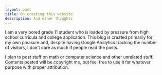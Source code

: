 ```yaml
---
layout: post
title: On creating this website
description: And other thoughts
---
```


I am a very bored grade 11 student who is loaded by pressure from high school curricula and college application. This blog is created primarily for my own pleasure and, despite having Google Analytics tracking the number of visitors, I don't care as much if people read the posts.

I plan to post stuff on math or computer science and other unrelated stuff. Contents posted will be copyright me, but feel free to use it for whatever purpose with proper attribution.
